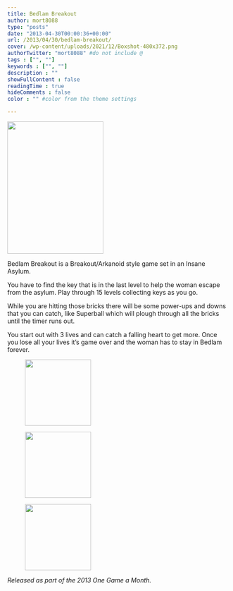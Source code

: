 ```yaml
---
title: Bedlam Breakout
author: mort8088
type: "posts"
date: "2013-04-30T00:00:36+00:00"
url: /2013/04/30/bedlam-breakout/
cover: /wp-content/uploads/2021/12/Boxshot-480x372.png
authorTwitter: "mort8088" #do not include @
tags : ["", ""]
keywords : ["", ""]
description : ""
showFullContent : false
readingTime : true
hideComments : false
color : "" #color from the theme settings

---
```

<img decoding="async" loading="lazy" class="size-medium wp-image-92 alignleft" src="https://mort8088.com/wp-content/uploads/2021/12/Boxshot-218x300.png" alt="" width="218" height="300" srcset="https://mort8088.com/wp-content/uploads/2021/12/Boxshot-218x300.png 218w, https://mort8088.com/wp-content/uploads/2021/12/Boxshot.png 480w" sizes="(max-width: 218px) 100vw, 218px" />

Bedlam Breakout is a Breakout/Arkanoid style game set in an Insane Asylum.

You have to find the key that is in the last level to help the woman escape from the asylum. Play through 15 levels collecting keys as you go.

While you are hitting those bricks there will be some power-ups and downs that you can catch, like Superball which will plough through all the bricks until the timer runs out.

You start out with 3 lives and can catch a falling heart to get more. Once you lose all your lives it&#8217;s game over and the woman has to stay in Bedlam forever.  
<!--more-->



<div id='gallery-4' class='gallery galleryid-173 gallery-columns-3 gallery-size-thumbnail'>
  <figure class='gallery-item'> 
  
  <div class='gallery-icon landscape'>
    <a href='https://mort8088.com/screenshot01-2/'><img width="150" height="150" src="https://mort8088.com/wp-content/uploads/2021/12/ScreenShot01-150x150.png" class="attachment-thumbnail size-thumbnail" alt="" decoding="async" loading="lazy" /></a>
  </div></figure><figure class='gallery-item'> 
  
  <div class='gallery-icon landscape'>
    <a href='https://mort8088.com/screenshot02/'><img width="150" height="150" src="https://mort8088.com/wp-content/uploads/2021/12/ScreenShot02-150x150.png" class="attachment-thumbnail size-thumbnail" alt="" decoding="async" loading="lazy" /></a>
  </div></figure><figure class='gallery-item'> 
  
  <div class='gallery-icon landscape'>
    <a href='https://mort8088.com/screenshot03/'><img width="150" height="150" src="https://mort8088.com/wp-content/uploads/2021/12/ScreenShot03-150x150.png" class="attachment-thumbnail size-thumbnail" alt="" decoding="async" loading="lazy" /></a>
  </div></figure>
</div>

_Released as part of the 2013 One Game a Month._